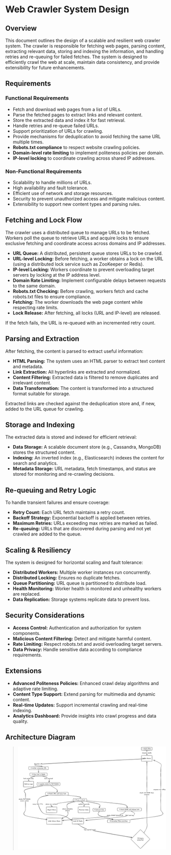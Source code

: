 # Web Crawler System Design

## Overview
This document outlines the design of a scalable and resilient web crawler system. The crawler is responsible for fetching web pages, parsing content, extracting relevant data, storing and indexing the information, and handling retries and re-queuing for failed fetches. The system is designed to efficiently crawl the web at scale, maintain data consistency, and provide extensibility for future enhancements.

## Requirements

### Functional Requirements
- Fetch and download web pages from a list of URLs.
- Parse the fetched pages to extract links and relevant content.
- Store the extracted data and index it for fast retrieval.
- Handle retries and re-queue failed URLs.
- Support prioritization of URLs for crawling.
- Provide mechanisms for deduplication to avoid fetching the same URL multiple times.
- **Robots.txt compliance** to respect website crawling policies.
- **Domain-level rate limiting** to implement politeness policies per domain.
- **IP-level locking** to coordinate crawling across shared IP addresses.

### Non-Functional Requirements
- Scalability to handle millions of URLs.
- High availability and fault tolerance.
- Efficient use of network and storage resources.
- Security to prevent unauthorized access and mitigate malicious content.
- Extensibility to support new content types and parsing rules.

## Fetching and Lock Flow
The crawler uses a distributed queue to manage URLs to be fetched. Workers poll the queue to retrieve URLs and acquire locks to ensure exclusive fetching and coordinate access across domains and IP addresses.

- **URL Queue:** A distributed, persistent queue stores URLs to be crawled.
- **URL-level Locking:** Before fetching, a worker obtains a lock on the URL (using a distributed lock service such as ZooKeeper or Redis).
- **IP-level Locking:** Workers coordinate to prevent overloading target servers by locking at the IP address level.
- **Domain Rate Limiting:** Implement configurable delays between requests to the same domain.
- **Robots.txt Checking:** Before crawling, workers fetch and cache robots.txt files to ensure compliance.
- **Fetching:** The worker downloads the web page content while respecting rate limits.
- **Lock Release:** After fetching, all locks (URL and IP-level) are released.

If the fetch fails, the URL is re-queued with an incremented retry count.

## Parsing and Extraction
After fetching, the content is parsed to extract useful information:

- **HTML Parsing:** The system uses an HTML parser to extract text content and metadata.
- **Link Extraction:** All hyperlinks are extracted and normalized.
- **Content Filtering:** Extracted data is filtered to remove duplicates and irrelevant content.
- **Data Transformation:** The content is transformed into a structured format suitable for storage.

Extracted links are checked against the deduplication store and, if new, added to the URL queue for crawling.

## Storage and Indexing
The extracted data is stored and indexed for efficient retrieval:

- **Data Storage:** A scalable document store (e.g., Cassandra, MongoDB) stores the structured content.
- **Indexing:** An inverted index (e.g., Elasticsearch) indexes the content for search and analytics.
- **Metadata Storage:** URL metadata, fetch timestamps, and status are stored for monitoring and re-crawling decisions.

## Re-queuing and Retry Logic
To handle transient failures and ensure coverage:

- **Retry Count:** Each URL fetch maintains a retry count.
- **Backoff Strategy:** Exponential backoff is applied between retries.
- **Maximum Retries:** URLs exceeding max retries are marked as failed.
- **Re-queuing:** URLs that are discovered during parsing and not yet crawled are added to the queue.

## Scaling & Resiliency
The system is designed for horizontal scaling and fault tolerance:

- **Distributed Workers:** Multiple worker instances run concurrently.
- **Distributed Locking:** Ensures no duplicate fetches.
- **Queue Partitioning:** URL queue is partitioned to distribute load.
- **Health Monitoring:** Worker health is monitored and unhealthy workers are replaced.
- **Data Replication:** Storage systems replicate data to prevent loss.

## Security Considerations
- **Access Control:** Authentication and authorization for system components.
- **Malicious Content Filtering:** Detect and mitigate harmful content.
- **Rate Limiting:** Respect robots.txt and avoid overloading target servers.
- **Data Privacy:** Handle sensitive data according to compliance requirements.

## Extensions
- **Advanced Politeness Policies:** Enhanced crawl delay algorithms and adaptive rate limiting.
- **Content Type Support:** Extend parsing for multimedia and dynamic content.
- **Real-time Updates:** Support incremental crawling and real-time indexing.
- **Analytics Dashboard:** Provide insights into crawl progress and data quality.

## Architecture Diagram
> ![Web Crawler Diagram](./web-crawler.excalidraw.png)  
